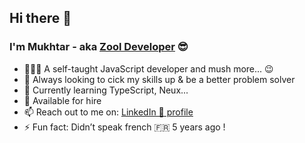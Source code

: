 ## Hi there 👋
### I'm Mukhtar - aka [Zool Developer](https://www.zooldeveloper.com) 😎

- 👨🏾‍💻 A self-taught JavaScript developer and mush more... 😉
- 🧠 Always looking to cick my skills up & be a better problem solver 
- 🌱 Currently learning TypeScript, Neux...
- 🚀  Available for hire 
- 📫 Reach out to me on: [LinkedIn 🔗 profile](http://linkedin.com/in/mukhtar-sulaiman)
- ⚡️ Fun fact: Didn’t speak french 🇫🇷 5 years ago !

